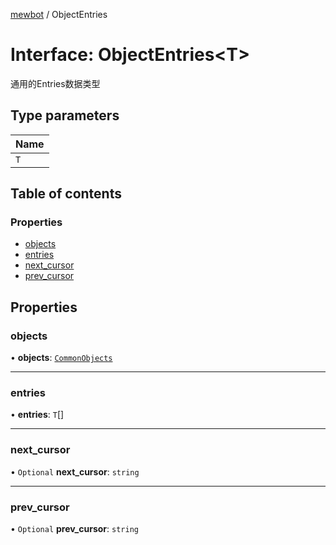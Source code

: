 [mewbot](../README.md) / ObjectEntries

# Interface: ObjectEntries<T\>

通用的Entries数据类型

## Type parameters

| Name |
| :------ |
| `T` |

## Table of contents

### Properties

- [objects](ObjectEntries.md#objects)
- [entries](ObjectEntries.md#entries)
- [next\_cursor](ObjectEntries.md#next_cursor)
- [prev\_cursor](ObjectEntries.md#prev_cursor)

## Properties

### objects

• **objects**: [`CommonObjects`](CommonObjects.md)

___

### entries

• **entries**: `T`[]

___

### next\_cursor

• `Optional` **next\_cursor**: `string`

___

### prev\_cursor

• `Optional` **prev\_cursor**: `string`
